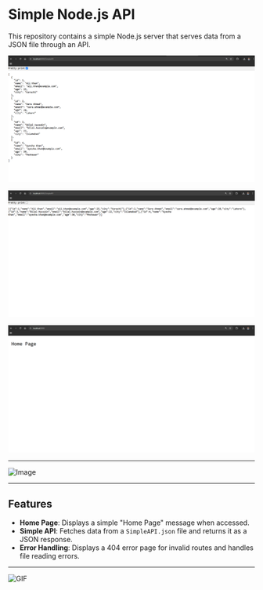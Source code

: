 # Simple Node.js API
This repository contains a simple Node.js server that serves data from a JSON file through an API.

![Image 1](Screenshot_2024_12_19-1.png)

![Image 2](Screenshot_2024_12_19-2.png)

![Image 3](Screenshot_2024_12_19-3.png)

---

![Image](https://www.shutterstock.com/image-photo/businessman-using-laptop-api-icon-600nw-2495953041.jpg)

---

## Features

- **Home Page**: Displays a simple "Home Page" message when accessed.
- **Simple API**: Fetches data from a `SimpleAPI.json` file and returns it as a JSON response.
- **Error Handling**: Displays a 404 error page for invalid routes and handles file reading errors.

---

![GIF](https://i.pinimg.com/originals/6a/cf/67/6acf67c5c9341c3c467179668c200895.gif)

